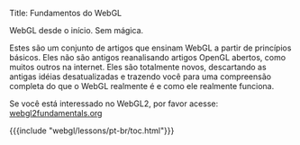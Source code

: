 Title: Fundamentos do WebGL

WebGL desde o início. Sem mágica.

Estes são um conjunto de artigos que ensinam WebGL a partir de princípios básicos.
Eles não são antigos reanalisando artigos OpenGL abertos, como muitos outros na internet.
Eles são totalmente novos, descartando as antigas idéias desatualizadas e trazendo você
para uma compreensão completa do que o WebGL realmente é e como ele realmente funciona.

Se você está interessado no WebGL2, por favor acesse: [webgl2fundamentals.org](https://webgl2fundamentals.org)

{{{include "webgl/lessons/pt-br/toc.html"}}}


<!--

{{{table_of_contents}}}

-->
